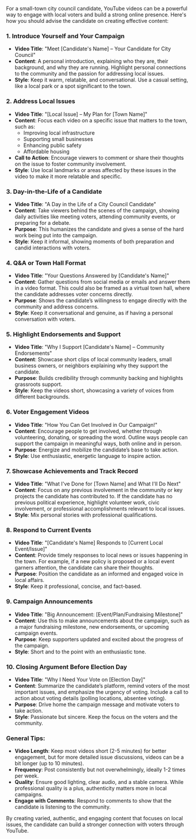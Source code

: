 For a small-town city council candidate, YouTube videos can be a powerful way to engage with local voters and build a strong online presence. Here's how you should advise the candidate on creating effective content:

### 1. **Introduce Yourself and Your Campaign**
   - **Video Title**: "Meet [Candidate's Name] – Your Candidate for City Council"
   - **Content**: A personal introduction, explaining who they are, their background, and why they are running. Highlight personal connections to the community and the passion for addressing local issues.
   - **Style**: Keep it warm, relatable, and conversational. Use a casual setting, like a local park or a spot significant to the town.

### 2. **Address Local Issues**
   - **Video Title**: "[Local Issue] – My Plan for [Town Name]"
   - **Content**: Focus each video on a specific issue that matters to the town, such as:
     - Improving local infrastructure
     - Supporting small businesses
     - Enhancing public safety
     - Affordable housing
   - **Call to Action**: Encourage viewers to comment or share their thoughts on the issue to foster community involvement.
   - **Style**: Use local landmarks or areas affected by these issues in the video to make it more relatable and specific.

### 3. **Day-in-the-Life of a Candidate**
   - **Video Title**: "A Day in the Life of a City Council Candidate"
   - **Content**: Take viewers behind the scenes of the campaign, showing daily activities like meeting voters, attending community events, or preparing for a debate.
   - **Purpose**: This humanizes the candidate and gives a sense of the hard work being put into the campaign.
   - **Style**: Keep it informal, showing moments of both preparation and candid interactions with voters.

### 4. **Q&A or Town Hall Format**
   - **Video Title**: "Your Questions Answered by [Candidate's Name]"
   - **Content**: Gather questions from social media or emails and answer them in a video format. This could also be framed as a virtual town hall, where the candidate addresses voter concerns directly.
   - **Purpose**: Shows the candidate’s willingness to engage directly with the community and address concerns.
   - **Style**: Keep it conversational and genuine, as if having a personal conversation with voters.

### 5. **Highlight Endorsements and Support**
   - **Video Title**: "Why I Support [Candidate's Name] – Community Endorsements"
   - **Content**: Showcase short clips of local community leaders, small business owners, or neighbors explaining why they support the candidate. 
   - **Purpose**: Builds credibility through community backing and highlights grassroots support.
   - **Style**: Keep the videos short, showcasing a variety of voices from different backgrounds.

### 6. **Voter Engagement Videos**
   - **Video Title**: "How You Can Get Involved in Our Campaign!"
   - **Content**: Encourage people to get involved, whether through volunteering, donating, or spreading the word. Outline ways people can support the campaign in meaningful ways, both online and in person.
   - **Purpose**: Energize and mobilize the candidate’s base to take action.
   - **Style**: Use enthusiastic, energetic language to inspire action.

### 7. **Showcase Achievements and Track Record**
   - **Video Title**: "What I've Done for [Town Name] and What I'll Do Next"
   - **Content**: Focus on any previous involvement in the community or key projects the candidate has contributed to. If the candidate has no previous political experience, highlight volunteer work, civic involvement, or professional accomplishments relevant to local issues.
   - **Style**: Mix personal stories with professional qualifications.

### 8. **Respond to Current Events**
   - **Video Title**: "[Candidate's Name] Responds to [Current Local Event/Issue]"
   - **Content**: Provide timely responses to local news or issues happening in the town. For example, if a new policy is proposed or a local event garners attention, the candidate can share their thoughts.
   - **Purpose**: Position the candidate as an informed and engaged voice in local affairs.
   - **Style**: Keep it professional, concise, and fact-based.

### 9. **Campaign Announcements**
   - **Video Title**: "Big Announcement: [Event/Plan/Fundraising Milestone]"
   - **Content**: Use this to make announcements about the campaign, such as a major fundraising milestone, new endorsements, or upcoming campaign events.
   - **Purpose**: Keep supporters updated and excited about the progress of the campaign.
   - **Style**: Short and to the point with an enthusiastic tone.

### 10. **Closing Argument Before Election Day**
   - **Video Title**: "Why I Need Your Vote on [Election Day]"
   - **Content**: Summarize the candidate’s platform, remind voters of the most important issues, and emphasize the urgency of voting. Include a call to action about voting details (polling locations, absentee voting).
   - **Purpose**: Drive home the campaign message and motivate voters to take action.
   - **Style**: Passionate but sincere. Keep the focus on the voters and the community.

### General Tips:
- **Video Length**: Keep most videos short (2-5 minutes) for better engagement, but for more detailed issue discussions, videos can be a bit longer (up to 10 minutes).
- **Frequency**: Post consistently but not overwhelmingly, ideally 1-2 times per week.
- **Quality**: Ensure good lighting, clear audio, and a stable camera. While professional quality is a plus, authenticity matters more in local campaigns.
- **Engage with Comments**: Respond to comments to show that the candidate is listening to the community.

By creating varied, authentic, and engaging content that focuses on local issues, the candidate can build a stronger connection with voters through YouTube.